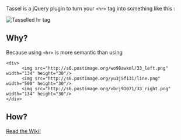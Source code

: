 Tassel is a jQuery plugin to turn your `<hr>` tag into something like this :

![Tasselled hr tag](http://s6.postimg.org/3v6rmm98h/tassel.gif)

## Why?

Because using `<hr>` is more semantic than using

```
<div>
	  <img src="http://s6.postimage.org/wo98awxml/33_left.png" width="134" height="30"/>
	  <img src="http://s6.postimage.org/yu3j5f131/line.png" width="500" height="30"/>
	  <img src="http://s6.postimage.org/vbrj91071/33_right.png" width="134" height="30"/>
</div>
```

## How?

[Read the Wiki!](https://github.com/kubarium/jquery.tassel/wiki)
